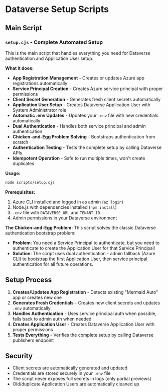 # Dataverse Setup Scripts

## Main Script

### `setup.cjs` - Complete Automated Setup

This is the main script that handles everything you need for Dataverse authentication and Application User setup.

**What it does:**
- **App Registration Management** - Creates or updates Azure app registrations automatically
- **Service Principal Creation** - Creates Azure service principal with proper permissions  
- **Client Secret Generation** - Generates fresh client secrets automatically
- **Application User Setup** - Creates Dataverse Application User with System Administrator role
- **Automatic .env Updates** - Updates your `.env` file with new credentials automatically
- **Dual Authentication** - Handles both service principal and admin authentication
- **Chicken-and-Egg Problem Solving** - Bootstraps authentication from scratch
- **Authentication Testing** - Tests the complete setup by calling Dataverse APIs
- **Idempotent Operation** - Safe to run multiple times, won't create duplicates

**Usage:**
```bash
node scripts/setup.cjs
```

**Prerequisites:**
1. Azure CLI installed and logged in as admin (`az login`)
2. Node.js with dependencies installed (`npm install`)
3. `.env` file with `DATAVERSE_URL` and `TENANT_ID`
4. Admin permissions in your Dataverse environment

**The Chicken-and-Egg Problem:**
This script solves the classic Dataverse authentication bootstrap problem:
- **Problem**: You need a Service Principal to authenticate, but you need to authenticate to create the Application User for that Service Principal!
- **Solution**: The script uses dual authentication - admin fallback (Azure CLI) to bootstrap the first Application User, then service principal authentication for all future operations.


## Setup Process

1. **Creates/Updates App Registration** - Detects existing "Mermaid Auto" app or creates new one
2. **Generates Fresh Credentials** - Creates new client secrets and updates `.env` automatically  
3. **Handles Authentication** - Uses service principal auth when possible, falls back to admin auth when needed
4. **Creates Application User** - Creates Dataverse Application User with proper permissions
5. **Tests Everything** - Verifies the complete setup by calling Dataverse publishers endpoint


## Security

- Client secrets are automatically generated and updated
- Credentials are stored securely in your `.env` file
- The script never exposes full secrets in logs (only partial previews)
- Old/duplicate Application Users are automatically cleaned up
